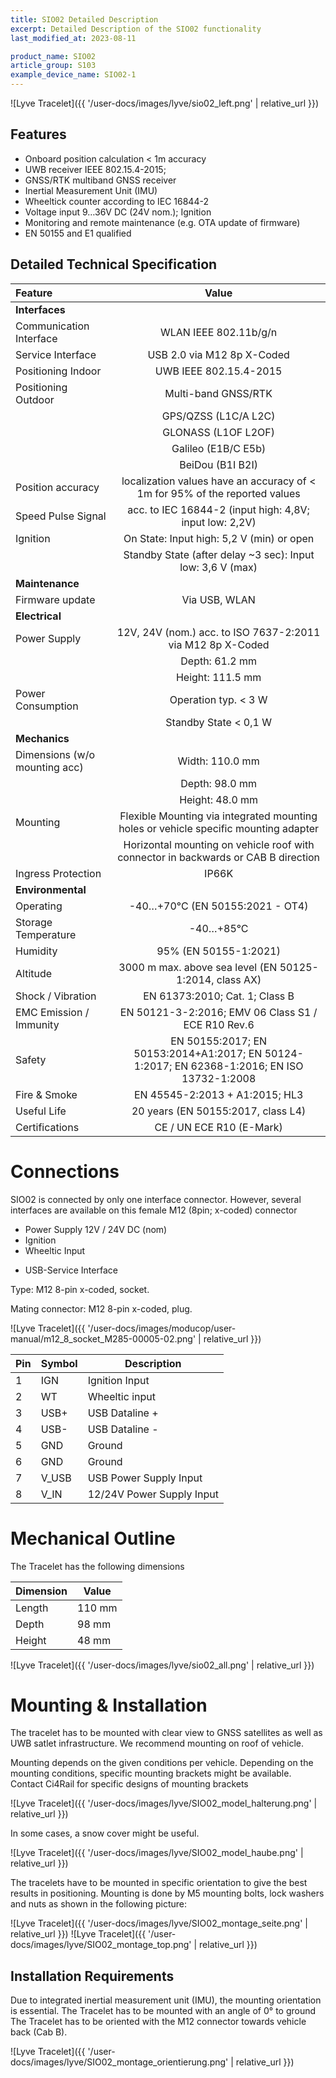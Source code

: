 ```yaml
---
title: SIO02 Detailed Description
excerpt: Detailed Description of the SIO02 functionality
last_modified_at: 2023-08-11

product_name: SIO02
article_group: S103
example_device_name: SIO02-1
---
```




![Lyve Tracelet]({{ '/user-docs/images/lyve/sio02_left.png' | relative_url }})



## Features
- Onboard position calculation < 1m accuracy
- UWB receiver IEEE 802.15.4-2015;
- GNSS/RTK multiband GNSS receiver
- Inertial Measurement Unit (IMU)
- Wheeltick counter according to IEC 16844-2
- Voltage input 9…36V DC (24V nom.); Ignition
- Monitoring and remote maintenance (e.g. OTA update of firmware)
- EN 50155 and E1 qualified


## Detailed Technical Specification

| Feature                                | Value                  |
| :------------------------------------- | :---------------------:|
 **Interfaces**                          |
| Communication Interface                | WLAN IEEE 802.11b/g/n |
| Service Interface                      | USB 2.0 via M12 8p X-Coded |
| Positioning Indoor                     | UWB IEEE 802.15.4-2015 |
| Positioning Outdoor                    | Multi-band GNSS/RTK |
|                                        | GPS/QZSS (L1C/A L2C) |
|                                        | GLONASS (L1OF L2OF) |
|                                        | Galileo (E1B/C E5b) |
|                                        | BeiDou (B1I B2I) |
| Position accuracy                      | localization values have an accuracy of < 1m for 95% of the reported values |
| Speed Pulse Signal                     | acc. to IEC 16844-2 (input high: 4,8V; input low: 2,2V)|
| Ignition                               | On State: Input high: 5,2 V (min) or open |
|                                        | Standby State (after delay ~3 sec): Input low: 3,6 V (max) |
| **Maintenance**                        |
| Firmware update                        | Via USB, WLAN |
| **Electrical**                         |
| Power Supply                           | 12V, 24V (nom.) acc. to ISO 7637-2:2011 via M12 8p X-Coded |
|                                        | Depth: 61.2 mm |
|                                        | Height: 111.5 mm  |
| Power Consumption                      | Operation typ. < 3 W |
|                                        | Standby State < 0,1 W |
| **Mechanics**                          |  |  |  |
| Dimensions (w/o mounting acc)          | Width: 110.0 mm |
|                                        | Depth: 98.0 mm |
|                                        | Height: 48.0 mm |
| Mounting                               | Flexible Mounting via integrated mounting holes or vehicle specific mounting adapter |
|                                        | Horizontal mounting on vehicle roof with connector in backwards or CAB B direction |
| Ingress Protection                     | IP66K |
| **Environmental**                      |
| Operating                              | -40…+70°C (EN 50155:2021 - OT4) |
| Storage Temperature                    | -40…+85°C |
| Humidity                               | 95% (EN 50155-1:2021) |
| Altitude                               | 3000 m max. above sea level (EN 50125-1:2014, class AX) |
| Shock / Vibration                      | EN 61373:2010; Cat. 1; Class B |
| EMC Emission / Immunity                | EN 50121-3-2:2016; EMV 06 Class S1 / ECE R10 Rev.6 |
| Safety                                 | EN 50155:2017; EN 50153:2014+A1:2017; EN 50124-1:2017; EN 62368-1:2016; EN ISO 13732-1:2008 |
| Fire & Smoke                           | EN 45545-2:2013 + A1:2015; HL3 |
| Useful Life                            | 20 years (EN 50155:2017, class L4) |
| Certifications                         | CE / UN ECE R10 (E-Mark) |



# Connections

SIO02 is connected by only one interface connector. However, several interfaces are available on this female M12 (8pin; x-coded) connector
* Power Supply 12V / 24V DC (nom)
*	Ignition
* Wheeltic Input
-	USB-Service Interface



Type: M12 8-pin x-coded, socket.

Mating connector: M12 8-pin x-coded, plug.

![Lyve Tracelet]({{ '/user-docs/images/moducop/user-manual/m12_8_socket_M285-00005-02.png' | relative_url }})



| Pin | Symbol | Description                                             |
| --- | ------ | ------------------------------------------------------- |
| 1   | IGN    | Ignition Input                                          |
| 2   | WT     | Wheeltic input                                          |
| 3   | USB+   | USB Dataline + |
| 4   | USB-   | USB Dataline - |
| 5   | GND    | Ground                                                  |
| 6   | GND    | Ground                                                  |
| 7   | V_USB  | USB Power Supply Input |
| 8   | V_IN   | 12/24V Power Supply Input |



# Mechanical Outline

The Tracelet has the following dimensions

| Dimension | Value |
| --- | ------ |
| Length | 110 mm |
| Depth | 98 mm |
| Height | 48 mm |


![Lyve Tracelet]({{ '/user-docs/images/lyve/sio02_all.png' | relative_url }})


# Mounting & Installation

The tracelet has to be mounted with clear view to GNSS satellites as well as UWB satlet infrastructure.
We recommend mounting on roof of vehicle.

Mounting depends on the given conditions per vehicle. Depending on the mounting conditions, specific mounting brackets might be available. Contact Ci4Rail for specific designs of mounting brackets

![Lyve Tracelet]({{ '/user-docs/images/lyve/SIO02_model_halterung.png' | relative_url }})


 In some cases, a snow cover might be useful.

![Lyve Tracelet]({{ '/user-docs/images/lyve/SIO02_model_haube.png' | relative_url }})

The tracelets have to be mounted in specific orientation to give the best results in positioning.
Mounting is done by M5 mounting bolts, lock washers and nuts as shown in the following picture:

![Lyve Tracelet]({{ '/user-docs/images/lyve/SIO02_montage_seite.png' | relative_url }})
![Lyve Tracelet]({{ '/user-docs/images/lyve/SIO02_montage_top.png' | relative_url }})





## Installation Requirements

Due to integrated inertial measurement unit (IMU), the mounting orientation is essential.
The Tracelet has to be mounted with an angle of 0° to ground
The Tracelet has to be oriented with the M12 connector towards vehicle back (Cab B).

![Lyve Tracelet]({{ '/user-docs/images/lyve/SIO02_montage_orientierung.png' | relative_url }})
